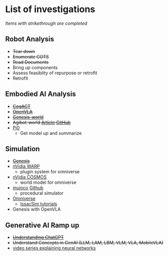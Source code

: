 # List of investigations
_Items with strikethrough are completed_
## Robot Analysis
  * ~~Tear down~~
  * ~~Enumerate COTS~~
  * ~~Read Documents~~
  * Bring up components
  * Assess feasiblity of repurpose or retrofit
  * Retrofit
## Embodied AI Analysis
* ~~[CogACT](https://cogact.github.io/)~~
* ~~[OpenVLA](https://github.com/openvla/openvla)~~
* ~~[Genesis-world](https://genesis-embodied-ai.github.io/)~~
* ~~Agibot-world [Article](https://www.yicaiglobal.com/news/chinas-agibot-launches-open-source-robot-dataset-that-it-says-is-bigger-better-than-googles) [GitHub](https://github.com/OpenDriveLab/AgiBot-World?tab=readme-ov-file)~~
* [Pi0](https://github.com/allenzren/open-pi-zero?utm_source=tldraihttps://www.physicalintelligence.company/download/pi0.pdf)
    * Get model up and summarize

## Simulation
* ~~[Genesis](https://genesis-embodied-ai.github.io/)~~
* [nVidia WARP](https://github.com/NVIDIA/warp)
    * plugin system for omniverse
* [nVidia COSMOS](https://www.nvidia.com/en-us/ai/cosmos/)
    * world model for omniverse
* [mujoco](https://mujoco.org/) [Github](https://github.com/google-deepmind/mujoco_playground)
   * procedural simulator    
* [Omniverse](https://www.nvidia.com/en-us/omniverse/)
    * [IssacSim tutorials](https://docs.omniverse.nvidia.com/isaacsim/latest/introductory_tutorials/index.html#)
* Genesis with OpenVLA
 
## Generative AI Ramp up
* ~~[Understanding ChatGPT](https://writings.stephenwolfram.com/2023/02/what-is-chatgpt-doing-and-why-does-it-work/)~~
* ~~Understand Concepts in GenAI (LLM, LAM, LBM, VLM, VLA, MobileVLA)~~
* [video series explaining neural networks](https://youtube.com/playlist?list=PLiaHhY2iBX9hdHaRr6b7XevZtgZRa1PoU&si=tJoAmN8yy1aROMlW)
